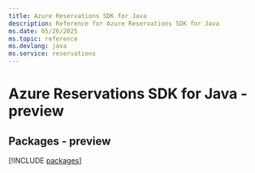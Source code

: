 ```yaml
---
title: Azure Reservations SDK for Java
description: Reference for Azure Reservations SDK for Java
ms.date: 05/26/2025
ms.topic: reference
ms.devlang: java
ms.service: reservations
---
```

# Azure Reservations SDK for Java - preview
## Packages - preview
[!INCLUDE [packages](reservations-index.md)]